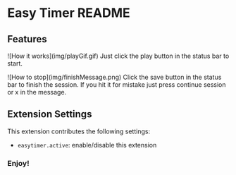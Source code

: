 # Easy Timer README

## Features

\!\[How it works\]\(img/playGif.gif\) Just click the play button in the status bar to start.

\!\[How to stop\]\(img/finishMessage.png\) Click the save button in the status bar to finish the session. If you hit it for mistake just press continue session or x in the message.

## Extension Settings

This extension contributes the following settings:

-   `easytimer.active`: enable/disable this extension

### Enjoy!
